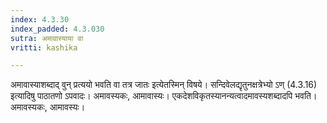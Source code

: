 ```yaml
---
index: 4.3.30
index_padded: 4.3.030
sutra: अमावास्याया वा
vritti: kashika

---
```

अमावास्याशब्दाद् वुन् प्रत्ययो भवति वा तत्र जातः इत्येतस्मिन् विषये। सन्दिवेलद्यृतुनक्षत्रेभ्यो ऽण् (4.3.16) इत्यादिषु पाठातणो ऽपवादः। अमावस्यकः, आमावास्यः। एकदेशविकृतस्यानन्यत्वादमावस्यशब्दादपि भवति। अमावस्यकः, आमावस्यः।